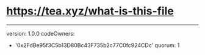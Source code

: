 # https://tea.xyz/what-is-this-file
---
version: 1.0.0
codeOwners:
  - '0x2FdBe95f3C5b13D80Bc43F735b2c77C0fc924CDc'
quorum: 1
